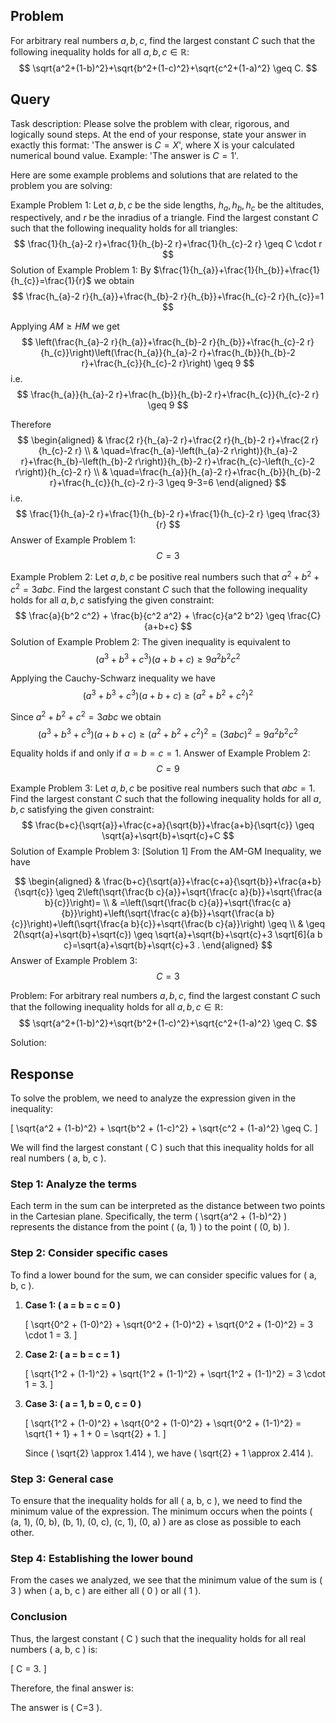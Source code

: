 ## Problem

For arbitrary real numbers $a, b, c$, find the largest constant $C$ such that the following inequality holds for all $a, b, c \in \mathbb{R}$:
$$
\sqrt{a^2+(1-b)^2}+\sqrt{b^2+(1-c)^2}+\sqrt{c^2+(1-a)^2} \geq C.
$$

## Query

Task description: Please solve the problem with clear, rigorous, and logically sound steps. At the end of your response, state your answer in exactly this format: 'The answer is $C=X$', where X is your calculated numerical bound value. Example: 'The answer is $C=1$'.

Here are some example problems and solutions that are related to the problem you are solving:

Example Problem 1: Let $a, b, c$ be the side lengths, $h_{a}, h_{b}, h_{c}$ be the altitudes, respectively, and $r$ be the inradius of a triangle. Find the largest constant $C$ such that the following inequality holds for all triangles:
$$
\frac{1}{h_{a}-2 r}+\frac{1}{h_{b}-2 r}+\frac{1}{h_{c}-2 r} \geq C \cdot r
$$
Solution of Example Problem 1: By $\frac{1}{h_{a}}+\frac{1}{h_{b}}+\frac{1}{h_{c}}=\frac{1}{r}$ we obtain
$$
\frac{h_{a}-2 r}{h_{a}}+\frac{h_{b}-2 r}{h_{b}}+\frac{h_{c}-2 r}{h_{c}}=1
$$

Applying $A M \geq H M$ we get
$$
\left(\frac{h_{a}-2 r}{h_{a}}+\frac{h_{b}-2 r}{h_{b}}+\frac{h_{c}-2 r}{h_{c}}\right)\left(\frac{h_{a}}{h_{a}-2 r}+\frac{h_{b}}{h_{b}-2 r}+\frac{h_{c}}{h_{c}-2 r}\right) \geq 9
$$
i.e.
$$
\frac{h_{a}}{h_{a}-2 r}+\frac{h_{b}}{h_{b}-2 r}+\frac{h_{c}}{h_{c}-2 r} \geq 9
$$

Therefore
$$
\begin{aligned}
& \frac{2 r}{h_{a}-2 r}+\frac{2 r}{h_{b}-2 r}+\frac{2 r}{h_{c}-2 r} \\
& \quad=\frac{h_{a}-\left(h_{a}-2 r\right)}{h_{a}-2 r}+\frac{h_{b}-\left(h_{b}-2 r\right)}{h_{b}-2 r}+\frac{h_{c}-\left(h_{c}-2 r\right)}{h_{c}-2 r} \\
& \quad=\frac{h_{a}}{h_{a}-2 r}+\frac{h_{b}}{h_{b}-2 r}+\frac{h_{c}}{h_{c}-2 r}-3 \geq 9-3=6
\end{aligned}
$$
i.e.
$$
\frac{1}{h_{a}-2 r}+\frac{1}{h_{b}-2 r}+\frac{1}{h_{c}-2 r} \geq \frac{3}{r}
$$
Answer of Example Problem 1: $$C = 3$$

Example Problem 2: Let $a, b, c$ be positive real numbers such that $a^2 + b^2 + c^2 = 3abc$. Find the largest constant $C$ such that the following inequality holds for all $a, b, c$ satisfying the given constraint:
$$
\frac{a}{b^2 c^2} + \frac{b}{c^2 a^2} + \frac{c}{a^2 b^2} \geq \frac{C}{a+b+c}
$$
Solution of Example Problem 2: The given inequality is equivalent to
$$
\left(a^{3}+b^{3}+c^{3}\right)(a+b+c) \geq 9 a^{2} b^{2} c^{2}
$$

Applying the Cauchy-Schwarz inequality we have
$$
\left(a^{3}+b^{3}+c^{3}\right)(a+b+c) \geq\left(a^{2}+b^{2}+c^{2}\right)^{2}
$$

Since $a^{2}+b^{2}+c^{2}=3 a b c$ we obtain
$$
\left(a^{3}+b^{3}+c^{3}\right)(a+b+c) \geq\left(a^{2}+b^{2}+c^{2}\right)^{2}=(3 a b c)^{2}=9 a^{2} b^{2} c^{2}
$$

Equality holds if and only if $a=b=c=1$.
Answer of Example Problem 2: $$C = 9$$

Example Problem 3: Let $a, b, c$ be positive real numbers such that $a b c = 1$. Find the largest constant $C$ such that the following inequality holds for all $a, b, c$ satisfying the given constraint:
$$
\frac{b+c}{\sqrt{a}}+\frac{c+a}{\sqrt{b}}+\frac{a+b}{\sqrt{c}} \geq \sqrt{a}+\sqrt{b}+\sqrt{c}+C
$$
Solution of Example Problem 3: [Solution 1]
From the AM-GM Inequality, we have

$$
\begin{aligned}
& \frac{b+c}{\sqrt{a}}+\frac{c+a}{\sqrt{b}}+\frac{a+b}{\sqrt{c}} \geq 2\left(\sqrt{\frac{b c}{a}}+\sqrt{\frac{c a}{b}}+\sqrt{\frac{a b}{c}}\right)= \\
& =\left(\sqrt{\frac{b c}{a}}+\sqrt{\frac{c a}{b}}\right)+\left(\sqrt{\frac{c a}{b}}+\sqrt{\frac{a b}{c}}\right)+\left(\sqrt{\frac{a b}{c}}+\sqrt{\frac{b c}{a}}\right) \geq \\
& \geq 2(\sqrt{a}+\sqrt{b}+\sqrt{c}) \geq \sqrt{a}+\sqrt{b}+\sqrt{c}+3 \sqrt[6]{a b c}=\sqrt{a}+\sqrt{b}+\sqrt{c}+3 .
\end{aligned}
$$
Answer of Example Problem 3: $$C = 3$$


Problem: For arbitrary real numbers $a, b, c$, find the largest constant $C$ such that the following inequality holds for all $a, b, c \in \mathbb{R}$:
$$
\sqrt{a^2+(1-b)^2}+\sqrt{b^2+(1-c)^2}+\sqrt{c^2+(1-a)^2} \geq C.
$$

Solution:

## Response

To solve the problem, we need to analyze the expression given in the inequality:

\[
\sqrt{a^2 + (1-b)^2} + \sqrt{b^2 + (1-c)^2} + \sqrt{c^2 + (1-a)^2} \geq C.
\]

We will find the largest constant \( C \) such that this inequality holds for all real numbers \( a, b, c \).

### Step 1: Analyze the terms

Each term in the sum can be interpreted as the distance between two points in the Cartesian plane. Specifically, the term \( \sqrt{a^2 + (1-b)^2} \) represents the distance from the point \( (a, 1) \) to the point \( (0, b) \).

### Step 2: Consider specific cases

To find a lower bound for the sum, we can consider specific values for \( a, b, c \).

1. **Case 1: \( a = b = c = 0 \)**

   \[
   \sqrt{0^2 + (1-0)^2} + \sqrt{0^2 + (1-0)^2} + \sqrt{0^2 + (1-0)^2} = 3 \cdot 1 = 3.
   \]

2. **Case 2: \( a = b = c = 1 \)**

   \[
   \sqrt{1^2 + (1-1)^2} + \sqrt{1^2 + (1-1)^2} + \sqrt{1^2 + (1-1)^2} = 3 \cdot 1 = 3.
   \]

3. **Case 3: \( a = 1, b = 0, c = 0 \)**

   \[
   \sqrt{1^2 + (1-0)^2} + \sqrt{0^2 + (1-0)^2} + \sqrt{0^2 + (1-1)^2} = \sqrt{1 + 1} + 1 + 0 = \sqrt{2} + 1.
   \]

   Since \( \sqrt{2} \approx 1.414 \), we have \( \sqrt{2} + 1 \approx 2.414 \).

### Step 3: General case

To ensure that the inequality holds for all \( a, b, c \), we need to find the minimum value of the expression. The minimum occurs when the points \( (a, 1), (0, b), (b, 1), (0, c), (c, 1), (0, a) \) are as close as possible to each other.

### Step 4: Establishing the lower bound

From the cases we analyzed, we see that the minimum value of the sum is \( 3 \) when \( a, b, c \) are either all \( 0 \) or all \( 1 \). 

### Conclusion

Thus, the largest constant \( C \) such that the inequality holds for all real numbers \( a, b, c \) is:

\[
C = 3.
\]

Therefore, the final answer is:

The answer is \( C=3 \).